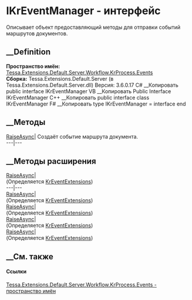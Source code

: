 # IKrEventManager - интерфейс
Описывает объект предоставляющий методы для отправки событий маршрутов
документов.
## __Definition
 **Пространство имён:**
[Tessa.Extensions.Default.Server.Workflow.KrProcess.Events](N_Tessa_Extensions_Default_Server_Workflow_KrProcess_Events.htm)  
 **Сборка:** Tessa.Extensions.Default.Server (в
Tessa.Extensions.Default.Server.dll) Версия: 3.6.0.17
C# __Копировать
     public interface IKrEventManager
VB __Копировать
     Public Interface IKrEventManager
C++ __Копировать
     public interface class IKrEventManager
F# __Копировать
     type IKrEventManager = interface end
##  __Методы
[RaiseAsync](M_Tessa_Extensions_Default_Server_Workflow_KrProcess_Events_IKrEventManager_RaiseAsync.htm)|
Создаёт событие маршрута документа.  
---|---  
## __Методы расширения
[RaiseAsync](M_Tessa_Extensions_Default_Server_Workflow_KrProcess_Events_KrEventExtensions_RaiseAsync_3.htm)|  
(Определяется
[KrEventExtensions](T_Tessa_Extensions_Default_Server_Workflow_KrProcess_Events_KrEventExtensions.htm))  
---|---  
[RaiseAsync](M_Tessa_Extensions_Default_Server_Workflow_KrProcess_Events_KrEventExtensions_RaiseAsync_2.htm)|  
(Определяется
[KrEventExtensions](T_Tessa_Extensions_Default_Server_Workflow_KrProcess_Events_KrEventExtensions.htm))  
[RaiseAsync](M_Tessa_Extensions_Default_Server_Workflow_KrProcess_Events_KrEventExtensions_RaiseAsync_4.htm)|  
(Определяется
[KrEventExtensions](T_Tessa_Extensions_Default_Server_Workflow_KrProcess_Events_KrEventExtensions.htm))  
[RaiseAsync](M_Tessa_Extensions_Default_Server_Workflow_KrProcess_Events_KrEventExtensions_RaiseAsync_1.htm)|  
(Определяется
[KrEventExtensions](T_Tessa_Extensions_Default_Server_Workflow_KrProcess_Events_KrEventExtensions.htm))  
[RaiseAsync](M_Tessa_Extensions_Default_Server_Workflow_KrProcess_Events_KrEventExtensions_RaiseAsync.htm)|  
(Определяется
[KrEventExtensions](T_Tessa_Extensions_Default_Server_Workflow_KrProcess_Events_KrEventExtensions.htm))  
##  __См. также
#### Ссылки
[Tessa.Extensions.Default.Server.Workflow.KrProcess.Events - пространство
имён](N_Tessa_Extensions_Default_Server_Workflow_KrProcess_Events.htm)
